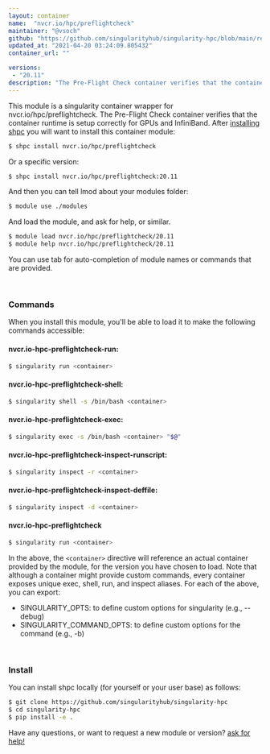 ```yaml
---
layout: container
name:  "nvcr.io/hpc/preflightcheck"
maintainer: "@vsoch"
github: "https://github.com/singularityhub/singularity-hpc/blob/main/registry/nvcr.io/hpc/preflightcheck/container.yaml"
updated_at: "2021-04-20 03:24:09.805432"
container_url: ""

versions:
 - "20.11"
description: "The Pre-Flight Check container verifies that the container runtime is setup correctly for GPUs and InfiniBand."
---
```


This module is a singularity container wrapper for nvcr.io/hpc/preflightcheck.
The Pre-Flight Check container verifies that the container runtime is setup correctly for GPUs and InfiniBand.
After [installing shpc](#install) you will want to install this container module:

```bash
$ shpc install nvcr.io/hpc/preflightcheck
```

Or a specific version:

```bash
$ shpc install nvcr.io/hpc/preflightcheck:20.11
```

And then you can tell lmod about your modules folder:

```bash
$ module use ./modules
```

And load the module, and ask for help, or similar.

```bash
$ module load nvcr.io/hpc/preflightcheck/20.11
$ module help nvcr.io/hpc/preflightcheck/20.11
```

You can use tab for auto-completion of module names or commands that are provided.

<br>

### Commands

When you install this module, you'll be able to load it to make the following commands accessible:

#### nvcr.io-hpc-preflightcheck-run:

```bash
$ singularity run <container>
```

#### nvcr.io-hpc-preflightcheck-shell:

```bash
$ singularity shell -s /bin/bash <container>
```

#### nvcr.io-hpc-preflightcheck-exec:

```bash
$ singularity exec -s /bin/bash <container> "$@"
```

#### nvcr.io-hpc-preflightcheck-inspect-runscript:

```bash
$ singularity inspect -r <container>
```

#### nvcr.io-hpc-preflightcheck-inspect-deffile:

```bash
$ singularity inspect -d <container>
```



#### nvcr.io-hpc-preflightcheck

```bash
$ singularity run <container>
```


In the above, the `<container>` directive will reference an actual container provided
by the module, for the version you have chosen to load. Note that although a container
might provide custom commands, every container exposes unique exec, shell, run, and
inspect aliases. For each of the above, you can export:

 - SINGULARITY_OPTS: to define custom options for singularity (e.g., --debug)
 - SINGULARITY_COMMAND_OPTS: to define custom options for the command (e.g., -b)

<br>
  
### Install

You can install shpc locally (for yourself or your user base) as follows:

```bash
$ git clone https://github.com/singularityhub/singularity-hpc
$ cd singularity-hpc
$ pip install -e .
```

Have any questions, or want to request a new module or version? [ask for help!](https://github.com/singularityhub/singularity-hpc/issues)